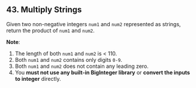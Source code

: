 ## 43. Multiply Strings

Given two non-negative integers `num1` and `num2` represented as strings, return the product of `num1` and `num2`.

**Note**:

1. The length of both `num1` and `num2` is < 110.
2. Both `num1` and `num2` contains only digits `0-9`.
3. Both `num1` and `num2` does not contain any leading zero.
4. You **must not use any built-in BigInteger library** or **convert the inputs to integer** directly.
